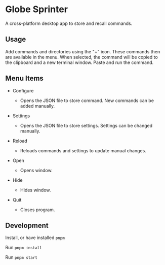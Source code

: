 # Globe Sprinter

A cross-platform desktop app to store and recall commands.

## Usage

Add commands and directories using the "+" icon. These commands then are available in the menu. When selected, the command will be copied to the clipboard and a new terminal window. Paste and run the command.

## Menu Items

- Configure

  - Opens the JSON file to store command. New commands can be added manually.

- Settings

  - Opens the JSON file to store settings. Settings can be changed manually.

- Reload

  - Reloads commands and settings to update manual changes.

- Open

  - Opens window.

- Hide

  - Hides window.

- Quit
  - Closes program.

## Development

Install, or have installed `pnpm`

Run `pnpm install`

Run `pnpm start`
